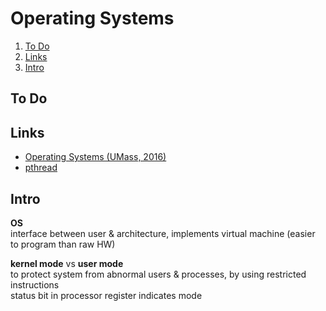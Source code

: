 # Operating Systems

1. [To Do](#to-do)
2. [Links](#links)
3. [Intro](#intro)

## To Do

## Links

- [Operating Systems (UMass, 2016)](https://www.youtube.com/playlist?list=PLacuG5pysFbDTmsCRGWsMW_PzIOpXnckw)
- [pthread](https://www.cs.cmu.edu/afs/cs/academic/class/15492-f07/www/pthreads.html)

## Intro

**OS**  
interface between user & architecture, implements virtual machine (easier to program than raw HW)  

**kernel mode** vs **user mode**  
to protect system from abnormal users & processes, by using restricted instructions  
status bit in processor register indicates mode  